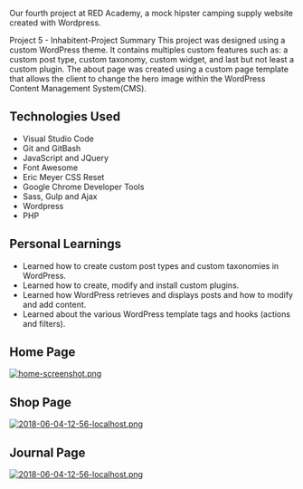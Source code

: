 Our fourth project at RED Academy, a mock hipster camping supply website created with Wordpress.

Project 5 - Inhabitent-Project Summary This project was designed using a custom WordPress theme. It contains multiples custom features such as: a custom post type, custom taxonomy, custom widget, and last but not least a custom plugin. The about page was created using a custom page template that allows the client to change the hero image within the WordPress Content Management System(CMS).

## Technologies Used

* Visual Studio Code
* Git and GitBash
* JavaScript and JQuery
* Font Awesome
* Eric Meyer CSS Reset
* Google Chrome Developer Tools
* Sass, Gulp and Ajax
* Wordpress
* PHP

## Personal Learnings

* Learned how to create custom post types and custom taxonomies in WordPress.
* Learned how to create, modify and install custom plugins.
* Learned how WordPress retrieves and displays posts and how to modify and add content.
* Learned about the various WordPress template tags and hooks (actions and filters).

## Home Page

[![home-screenshot.png](https://s22.postimg.cc/vmfnhzz2p/home-screenshot.png)](https://postimg.cc/image/ngxljuatp/)

## Shop Page

[![2018-06-04-12-56-localhost.png](https://s22.postimg.cc/ulfessach/2018-06-04-12-56-localhost.png)](https://postimg.cc/image/64x8yb9lp/)

## Journal Page

[![2018-06-04-12-56-localhost.png](https://s22.postimg.cc/ulfessach/2018-06-04-12-56-localhost.png)](https://postimg.cc/image/64x8yb9lp/)
